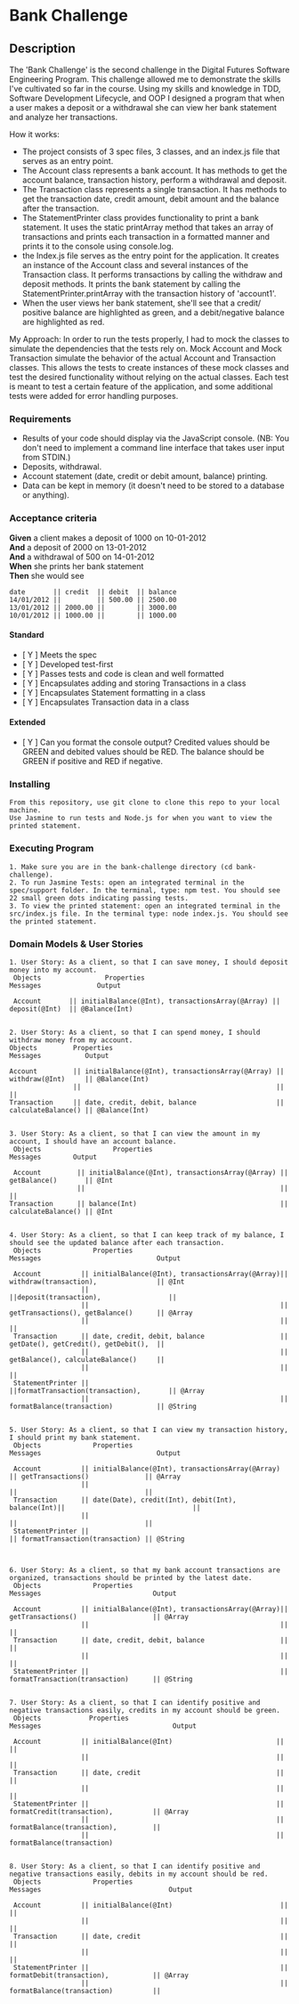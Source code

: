 # Bank Challenge 

## Description

The 'Bank Challenge' is the second challenge in the Digital Futures Software Engineering Program. This challenge allowed me to demonstrate the skills I've cultivated so far in the course. Using my skills and knowledge in TDD, Software Development Lifecycle, and OOP I designed a program that when a user makes a deposit or a withdrawal she can view her bank statement and analyze her transactions. 

How it works:
* The project consists of 3 spec files, 3 classes, and an index.js file that serves as an entry point.
* The Account class represents a bank account. It has methods to get the account balance, transaction history, perform a withdrawal and deposit.
* The Transaction class represents a single transaction. It has methods to get the transaction date, credit amount, debit amount and the balance after the transaction.
* The StatementPrinter class provides functionality to print a bank statement. It uses the static printArray method that takes an array of transactions and prints each transaction in a formatted manner and prints it to the console using console.log.
* the Index.js file serves as the entry point for the application. It creates an instance of the Account class and several instances of the Transaction class. It performs transactions by calling the withdraw and deposit methods. It prints the bank statement by calling the StatementPrinter.printArray with the transaction history of 'account1'. 
* When the user views her bank statement, she'll see that a credit/ positive balance are highlighted as green, and a debit/negative balance are highlighted as red. 

My Approach:
In order to run the tests properly, I had to mock the classes to simulate the dependencies that the tests rely on. Mock Account and Mock Transaction simulate the behavior of the actual Account and Transaction classes. This allows the tests to create instances of these mock classes and test the desired functionality without relying on the actual classes. Each test is meant to test a certain feature of the application, and some additional tests were added for error handling purposes. 


### Requirements

* Results of your code should display via the JavaScript console.  (NB: You don't need to implement a command line interface that takes user input from STDIN.)
* Deposits, withdrawal.
* Account statement (date, credit or debit amount, balance) printing.
* Data can be kept in memory (it doesn't need to be stored to a database or anything).

### Acceptance criteria

**Given** a client makes a deposit of 1000 on 10-01-2012  
**And** a deposit of 2000 on 13-01-2012  
**And** a withdrawal of 500 on 14-01-2012  
**When** she prints her bank statement  
**Then** she would see

```
date       || credit  || debit  || balance
14/01/2012 ||         || 500.00 || 2500.00
13/01/2012 || 2000.00 ||        || 3000.00
10/01/2012 || 1000.00 ||        || 1000.00
```


#### Standard
- [ Y ] Meets the spec
- [ Y ] Developed test-first
- [ Y ] Passes tests and code is clean and well formatted
- [ Y ] Encapsulates adding and storing Transactions in a class
- [ Y ] Encapsulates Statement formatting in a class
- [ Y ] Encapsulates Transaction data in a class

#### Extended
- [ Y ] Can you format the console output?  Credited values should be GREEN and debited values should be RED.  The balance should be GREEN if positive and RED if negative.

### Installing

```
From this repository, use git clone to clone this repo to your local machine. 
Use Jasmine to run tests and Node.js for when you want to view the printed statement.

```

### Executing Program

```
1. Make sure you are in the bank-challenge directory (cd bank-challenge).
2. To run Jasmine Tests: open an integrated terminal in the spec/support folder. In the terminal, type: npm test. You should see 22 small green dots indicating passing tests.
3. To view the printed statement: open an integrated terminal in the src/index.js file. In the terminal type: node index.js. You should see the printed statement. 

```

### Domain Models & User Stories
```
1. User Story: As a client, so that I can save money, I should deposit money into my account.
 Objects                Properties                                   Messages              Output          

 Account       || initialBalance(@Int), transactionsArray(@Array) || deposit(@Int)  || @Balance(Int)   


2. User Story: As a client, so that I can spend money, I should withdraw money from my account.
Objects         Properties                                               Messages           Output          

Account         || initialBalance(@Int), transactionsArray(@Array) || withdraw(@Int)     || @Balance(Int)   
                ||                                                 ||                    ||
Transaction     || date, credit, debit, balance                    || calculateBalance() || @Balance(Int)   


3. User Story: As a client, so that I can view the amount in my account, I should have an account balance.
 Objects                  Properties                                       Messages        Output 

 Account         || initialBalance(@Int), transactionsArray(@Array) || getBalance()       || @Int
                 ||                                                 ||                    ||
Transaction      || balance(Int)                                    || calculateBalance() || @Int   


4. User Story: As a client, so that I can keep track of my balance, I should see the updated balance after each transaction.
 Objects             Properties                                         Messages                             Output          

 Account          || initialBalance(@Int), transactionsArray(@Array)|| withdraw(transaction),               || @Int            
                  ||                                                ||deposit(transaction),                 ||                
                  ||                                                || getTransactions(), getBalance()      || @Array          
                  ||                                                ||                                      ||
 Transaction      || date, credit, debit, balance                   || getDate(), getCredit(), getDebit(),  ||                 
                  ||                                                || getBalance(), calculateBalance()     ||                 
                  ||                                                ||                                      ||
 StatementPrinter ||                                                ||formatTransaction(transaction),       || @Array          
                  ||                                                || formatBalance(transaction)           || @String         


5. User Story: As a client, so that I can view my transaction history, I should print my bank statement.
 Objects             Properties                                     Messages                             Output 

 Account          || initialBalance(@Int), transactionsArray(@Array)  || getTransactions()              || @Array  
                  ||                                                  ||                                ||
 Transaction      || date(Date), credit(Int), debit(Int), balance(Int)||                                ||         
                  ||                                                  ||                                ||
 StatementPrinter ||                                                  || formatTransaction(transaction) || @String 



6. User Story: As a client, so that my bank account transactions are organized, transactions should be printed by the latest date.
 Objects             Properties                                          Messages                            Output 

 Account          || initialBalance(@Int), transactionsArray(@Array)|| getTransactions()                   || @Array  
                  ||                                                ||                                     ||
 Transaction      || date, credit, debit, balance                   ||                                     ||         
                  ||                                                ||                                     ||
 StatementPrinter ||                                                || formatTransaction(transaction)      || @String 


7. User Story: As a client, so that I can identify positive and negative transactions easily, credits in my account should be green.
 Objects            Properties                                        Messages                                 Output        

 Account          || initialBalance(@Int)                          ||                                     ||               
                  ||                                               ||                                     ||
 Transaction      || date, credit                                  ||                                     ||               
                  ||                                               ||                                     ||
 StatementPrinter ||                                               || formatCredit(transaction),          || @Array        
                  ||                                               || formatBalance(transaction),         ||               
                  ||                                               ||  formatBalance(transaction)
                                                

8. User Story: As a client, so that I can identify positive and negative transactions easily, debits in my account should be red.
 Objects             Properties                                           Messages                                Output        

 Account          || initialBalance(@Int)                           ||                                     ||               
                  ||                                                ||                                     ||
 Transaction      || date, credit                                   ||                                     ||               
                  ||                                                ||                                     ||
 StatementPrinter ||                                                || formatDebit(transaction),           || @Array        
                  ||                                                || formatBalance(transaction)          ||               
```